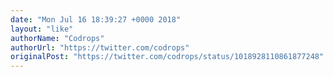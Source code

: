 ```yaml
---
date: "Mon Jul 16 18:39:27 +0000 2018"
layout: "like"
authorName: "Codrops"
authorUrl: "https://twitter.com/codrops"
originalPost: "https://twitter.com/codrops/status/1018928110861877248"
---
```

